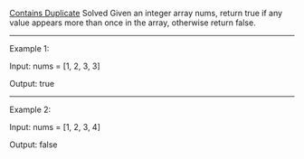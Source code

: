 [Contains Duplicate](https://neetcode.io/problems/duplicate-integer)
Solved 
Given an integer array nums, return true if any value appears more than once in the array, otherwise return false.

---

Example 1:

Input: nums = [1, 2, 3, 3]

Output: true

---

Example 2:

Input: nums = [1, 2, 3, 4]

Output: false